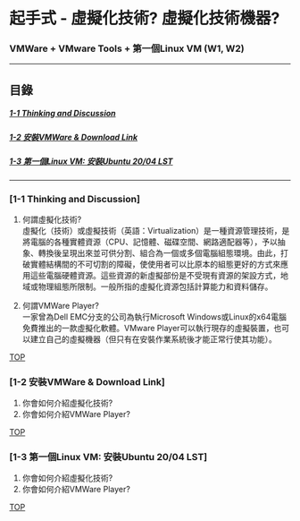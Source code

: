 # 起手式 - 虛擬化技術? 虛擬化技術機器?
### VMWare + VMware Tools + 第一個Linux VM (W1, W2)
<a name="000"/>

---
## 目錄
##### [1-1 Thinking and Discussion](#001)
##### [1-2 安裝VMWare & Download Link](#002)
##### [1-3 第一個Linux VM: 安裝Ubuntu 20/04 LST](#003)
---

<a name="001"/>

### [1-1 Thinking and Discussion]

1. 何謂虛擬化技術?\
虛擬化（技術）或虛擬技術（英語：Virtualization）是一種資源管理技術，是將電腦的各種實體資源（CPU、記憶體、磁碟空間、網路適配器等），予以抽象、轉換後呈現出來並可供分割、組合為一個或多個電腦組態環境。由此，打破實體結構間的不可切割的障礙，使使用者可以比原本的組態更好的方式來應用這些電腦硬體資源。這些資源的新虛擬部份是不受現有資源的架設方式，地域或物理組態所限制。一般所指的虛擬化資源包括計算能力和資料儲存。

2. 何謂VMWare Player?\
一家曾為Dell EMC分支的公司為執行Microsoft Windows或Linux的x64電腦免費推出的一款虛擬化軟體。VMware Player可以執行現存的虛擬裝置，也可以建立自己的虛擬機器（但只有在安裝作業系統後才能正常行使其功能）。


[TOP](#000)

<a name="002"/>

### [1-2 安裝VMWare & Download Link]

1. 你會如何介紹虛擬化技術?
2. 你會如何介紹VMWare Player?


[TOP](#000)

<a name="003"/>

### [1-3 第一個Linux VM: 安裝Ubuntu 20/04 LST]

1. 你會如何介紹虛擬化技術?
2. 你會如何介紹VMWare Player?


[TOP](#000)
